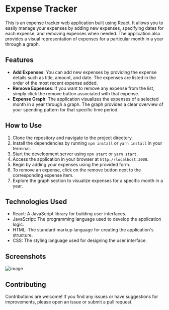 # Expense Tracker

This is an expense tracker web application built using React. It allows you to easily manage your expenses by adding new expenses, specifying dates for each expense, and removing expenses when needed. The application also provides a visual representation of expenses for a particular month in a year through a graph.

## Features

- **Add Expenses**: You can add new expenses by providing the expense details such as title, amount, and date. The expenses are listed in the order of the most recent expense added.
- **Remove Expenses**: If you want to remove any expense from the list, simply click the remove button associated with that expense.
- **Expense Graph**: The application visualizes the expenses of a selected month in a year through a graph. The graph provides a clear overview of your spending pattern for that specific time period.

## How to Use

1. Clone the repository and navigate to the project directory.
2. Install the dependencies by running `npm install` or `yarn install` in your terminal.
3. Start the development server using `npm start` or `yarn start`.
4. Access the application in your browser at `http://localhost:3000`.
5. Begin by adding your expenses using the provided form.
6. To remove an expense, click on the remove button next to the corresponding expense item.
7. Explore the graph section to visualize expenses for a specific month in a year.

## Technologies Used

- React: A JavaScript library for building user interfaces.
- JavaScript: The programming language used to develop the application logic.
- HTML: The standard markup language for creating the application's structure.
- CSS: The styling language used for designing the user interface.

## Screenshots
![image](https://github.com/ranjit534/ExpenseTracker/assets/83406475/c9cd0f1d-f96a-4374-af26-99e794a19d3c)


## Contributing

Contributions are welcome! If you find any issues or have suggestions for improvements, please open an issue or submit a pull request.
